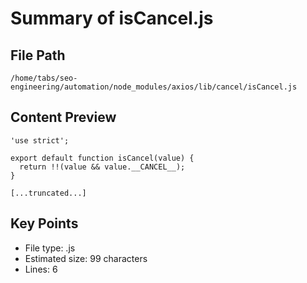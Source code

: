 # Summary of isCancel.js
  
## File Path
`/home/tabs/seo-engineering/automation/node_modules/axios/lib/cancel/isCancel.js`

## Content Preview
```
'use strict';

export default function isCancel(value) {
  return !!(value && value.__CANCEL__);
}

[...truncated...]
```

## Key Points
- File type: .js
- Estimated size: 99 characters
- Lines: 6
